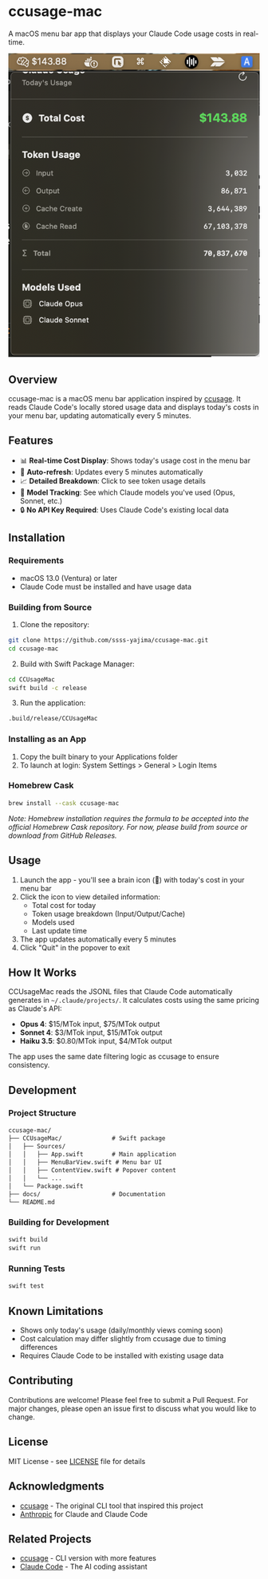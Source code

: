 # ccusage-mac

A macOS menu bar app that displays your Claude Code usage costs in real-time.

![](./docs/image.png)

## Overview

ccusage-mac is a macOS menu bar application inspired by [ccusage](https://github.com/ryoppippi/ccusage). It reads Claude Code's locally stored usage data and displays today's costs in your menu bar, updating automatically every 5 minutes.

## Features

- 📊 **Real-time Cost Display**: Shows today's usage cost in the menu bar
- 🔄 **Auto-refresh**: Updates every 5 minutes automatically
- 📈 **Detailed Breakdown**: Click to see token usage details
- 🧠 **Model Tracking**: See which Claude models you've used (Opus, Sonnet, etc.)
- 🔒 **No API Key Required**: Uses Claude Code's existing local data

## Installation

### Requirements

- macOS 13.0 (Ventura) or later
- Claude Code must be installed and have usage data

### Building from Source

1. Clone the repository:
```bash
git clone https://github.com/ssss-yajima/ccusage-mac.git
cd ccusage-mac
```

2. Build with Swift Package Manager:
```bash
cd CCUsageMac
swift build -c release
```

3. Run the application:
```bash
.build/release/CCUsageMac
```

### Installing as an App

1. Copy the built binary to your Applications folder
2. To launch at login: System Settings > General > Login Items

### Homebrew Cask

```bash
brew install --cask ccusage-mac
```

*Note: Homebrew installation requires the formula to be accepted into the official Homebrew Cask repository. For now, please build from source or download from GitHub Releases.*

## Usage

1. Launch the app - you'll see a brain icon (🧠) with today's cost in your menu bar
2. Click the icon to view detailed information:
   - Total cost for today
   - Token usage breakdown (Input/Output/Cache)
   - Models used
   - Last update time
3. The app updates automatically every 5 minutes
4. Click "Quit" in the popover to exit

## How It Works

CCUsageMac reads the JSONL files that Claude Code automatically generates in `~/.claude/projects/`. It calculates costs using the same pricing as Claude's API:

- **Opus 4**: $15/MTok input, $75/MTok output
- **Sonnet 4**: $3/MTok input, $15/MTok output
- **Haiku 3.5**: $0.80/MTok input, $4/MTok output

The app uses the same date filtering logic as ccusage to ensure consistency.

## Development

### Project Structure

```
ccusage-mac/
├── CCUsageMac/              # Swift package
│   ├── Sources/
│   │   ├── App.swift        # Main application
│   │   ├── MenuBarView.swift # Menu bar UI
│   │   ├── ContentView.swift # Popover content
│   │   └── ...
│   └── Package.swift
├── docs/                    # Documentation
└── README.md
```

### Building for Development

```bash
swift build
swift run
```

### Running Tests

```bash
swift test
```

## Known Limitations

- Shows only today's usage (daily/monthly views coming soon)
- Cost calculation may differ slightly from ccusage due to timing differences
- Requires Claude Code to be installed with existing usage data

## Contributing

Contributions are welcome! Please feel free to submit a Pull Request. For major changes, please open an issue first to discuss what you would like to change.

## License

MIT License - see [LICENSE](LICENSE) file for details

## Acknowledgments

- [ccusage](https://github.com/ryoppippi/ccusage) - The original CLI tool that inspired this project
- [Anthropic](https://www.anthropic.com) for Claude and Claude Code

## Related Projects

- [ccusage](https://github.com/ryoppippi/ccusage) - CLI version with more features
- [Claude Code](https://claude.ai/code) - The AI coding assistant

